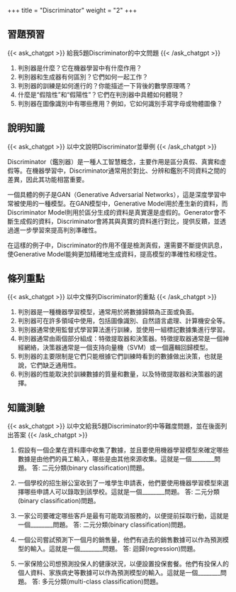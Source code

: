 +++
title = "Discriminator"
weight = "2"
+++
## 習題預習
{{< ask_chatgpt >}}
給我5題Discriminator的中文問題
{{< /ask_chatgpt >}}

1. 判別器是什麼？它在機器學習中有什麼作用？
2. 判別器和生成器有何區別？它們如何一起工作？
3. 判別器的訓練是如何進行的？你能描述一下背後的數學原理嗎？
4. 什麼是“假陰性”和“假陽性”？它們在判別器中具體如何體現？
5. 判別器在圖像識別中有哪些應用？例如，它如何識別手寫字母或物體圖像？   

## 說明知識
{{< ask_chatgpt >}}
以中文說明Discriminator並舉例
{{< /ask_chatgpt >}}

Discriminator（鑑別器）是一種人工智慧概念，主要作用是區分真假、真實和虛假等。在機器學習中，Discriminator通常用於對比、分辨和鑑別不同資料之間的差異，因此其功能相當重要。

一個具體的例子是GAN（Generative Adversarial Networks），這是深度學習中常被使用的一種模型。在GAN模型中，Generative Model用於產生新的資料，而Discriminator Model則用於區分生成的資料是真實還是虛假的。Generator會不斷生成假的資料，Discriminator會將其與真實的資料進行對比，提供反饋，並透過進一步學習來提高判別準確性。

在這樣的例子中，Discriminator的作用不僅是檢測真假，還需要不斷提供訊息，使Generative Model能夠更加精確地生成資料，提高模型的準確性和穩定性。   

## 條列重點
{{< ask_chatgpt >}}
以中文條列Discriminator的重點
{{< /ask_chatgpt >}}

1. 判別器是一種機器學習模型，通常用於將數據歸類為正面或負面。
2. 判別器可在許多領域中使用，包括圖像識別、自然語言處理、計算機安全等。
3. 判別器通常使用監督式學習算法進行訓練，並使用一組標記數據集進行學習。
4. 判別器通常由兩個部分組成：特徵提取器和決策器。特徵提取器通常是一個神經網絡，決策器通常是一個支持向量機（SVM）或一個邏輯回歸模型。
5. 判別器的主要限制是它們只能根據它們訓練時看到的數據做出決策，也就是說，它們缺乏通用性。
6. 判別器的性能取決於訓練數據的質量和數量，以及特徵提取器和決策器的選擇。   

## 知識測驗
{{< ask_chatgpt >}}
以中文給我5題Discriminator的中等難度問題，並在後面列出答案
{{< /ask_chatgpt >}}

1. 假設有一個企業在資料庫中收集了數據，並且要使用機器學習模型來確定哪些數據是由他們的員工輸入，哪些是由其他來源收集。這就是一個________問題。
答: 二元分類(binary classification)問題。

2. 一個學校的招生辦公室收到了一堆學生申請表，他們要使用機器學習模型來選擇哪些申請人可以錄取到該學校。這就是一個________問題。
答: 二元分類(binary classification)問題。

3. 一家公司要確定哪些客戶是最有可能取消服務的，以便提前採取行動，這就是一個________問題。
答: 二元分類(binary classification)問題。

4. 一個公司嘗試預測下一個月的銷售量，他們有過去的銷售數據可以作為預測模型的輸入。這就是一個________問題。
答: 迴歸(regression)問題。

5. 一家保險公司想預測投保人的健康狀況，以便設置投保套餐。他們有投保人的個人資料、家族病史等數據可以作為預測模型的輸入。這就是一個________問題。
答: 多元分類(multi-class classification)問題。   

